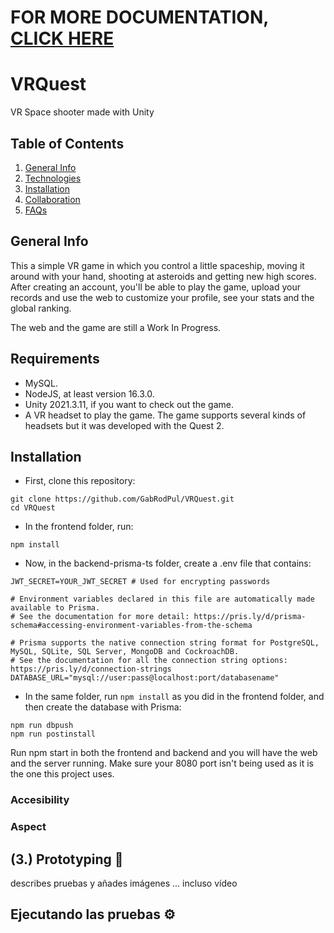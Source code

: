 # FOR MORE DOCUMENTATION, [CLICK HERE](https://github.com/GabRodPul/VRQuest/blob/main/docs/docs.md)

# VRQuest
VR Space shooter made with Unity

## Table of Contents
1. [General Info](#general-info)
2. [Technologies](#technologies)
3. [Installation](#installation)
4. [Collaboration](#collaboration)
5. [FAQs](#faqs)

## General Info
This a simple VR game in which you control a little spaceship, moving it around with your hand, shooting at asteroids and getting new high scores.
After creating an account, you'll be able to play the game, upload your records and use the web to customize your profile, see your stats and the global ranking.

The web and the game are still a Work In Progress.

## Requirements
* MySQL.
* NodeJS, at least version 16.3.0.
* Unity 2021.3.11, if you want to check out the game.
* A VR headset to play the game. The game supports several kinds of headsets but it was developed with the Quest 2.

## Installation
- First, clone this repository:
```
git clone https://github.com/GabRodPul/VRQuest.git
cd VRQuest
```

- In the frontend folder, run:
```
npm install
```

- Now, in the backend-prisma-ts folder, create a .env file that contains:
```
JWT_SECRET=YOUR_JWT_SECRET # Used for encrypting passwords

# Environment variables declared in this file are automatically made available to Prisma.
# See the documentation for more detail: https://pris.ly/d/prisma-schema#accessing-environment-variables-from-the-schema

# Prisma supports the native connection string format for PostgreSQL, MySQL, SQLite, SQL Server, MongoDB and CockroachDB.
# See the documentation for all the connection string options: https://pris.ly/d/connection-strings
DATABASE_URL="mysql://user:pass@localhost:port/databasename"
```

- In the same folder, run ```npm install``` as you did in the frontend folder, and then create the database with Prisma:
```
npm run dbpush
npm run postinstall
```

Run npm start in both the frontend and backend and you will have the web and the server running.
Make sure your 8080 port isn't being used as it is the one this project uses.

### Accesibility
### Aspect


## (3.) Prototyping 🔧
describes pruebas y añades imágenes
... incluso vídeo

## Ejecutando las pruebas ⚙️

